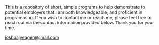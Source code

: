 This is a repository of short, simple programs to help demonstrate to potential
employers that I am both knowledgeable, and proficient in programming.  If you
wish to contact me or reach me, please feel free to reach out via the contact
information provided below.
Thank you for your time.

joshuajyeager@gmail.com
